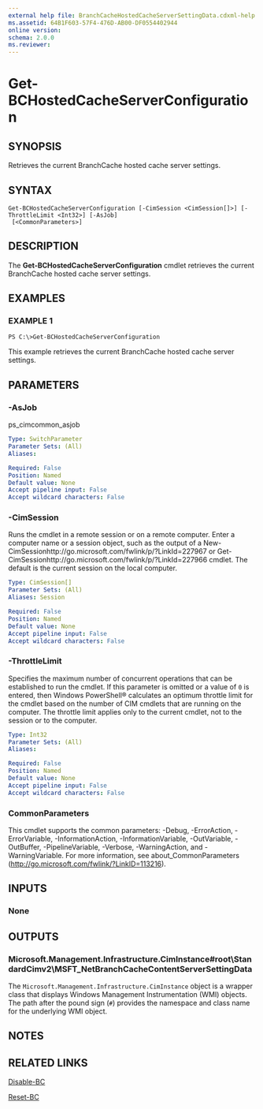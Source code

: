 ```yaml
---
external help file: BranchCacheHostedCacheServerSettingData.cdxml-help.xml
ms.assetid: 64B1F603-57F4-476D-AB00-DF0554402944
online version: 
schema: 2.0.0
ms.reviewer:
---
```


# Get-BCHostedCacheServerConfiguration

## SYNOPSIS
Retrieves the current BranchCache hosted cache server settings.

## SYNTAX

```
Get-BCHostedCacheServerConfiguration [-CimSession <CimSession[]>] [-ThrottleLimit <Int32>] [-AsJob]
 [<CommonParameters>]
```

## DESCRIPTION
The **Get-BCHostedCacheServerConfiguration** cmdlet retrieves the current BranchCache hosted cache server settings.

## EXAMPLES

### EXAMPLE 1
```
PS C:\>Get-BCHostedCacheServerConfiguration
```

This example retrieves the current BranchCache hosted cache server settings.

## PARAMETERS

### -AsJob
ps_cimcommon_asjob

```yaml
Type: SwitchParameter
Parameter Sets: (All)
Aliases: 

Required: False
Position: Named
Default value: None
Accept pipeline input: False
Accept wildcard characters: False
```

### -CimSession
Runs the cmdlet in a remote session or on a remote computer.
Enter a computer name or a session object, such as the output of a New-CimSessionhttp://go.microsoft.com/fwlink/p/?LinkId=227967 or Get-CimSessionhttp://go.microsoft.com/fwlink/p/?LinkId=227966 cmdlet.
The default is the current session on the local computer.

```yaml
Type: CimSession[]
Parameter Sets: (All)
Aliases: Session

Required: False
Position: Named
Default value: None
Accept pipeline input: False
Accept wildcard characters: False
```

### -ThrottleLimit
Specifies the maximum number of concurrent operations that can be established to run the cmdlet.
If this parameter is omitted or a value of `0` is entered, then Windows PowerShell® calculates an optimum throttle limit for the cmdlet based on the number of CIM cmdlets that are running on the computer.
The throttle limit applies only to the current cmdlet, not to the session or to the computer.

```yaml
Type: Int32
Parameter Sets: (All)
Aliases: 

Required: False
Position: Named
Default value: None
Accept pipeline input: False
Accept wildcard characters: False
```

### CommonParameters
This cmdlet supports the common parameters: -Debug, -ErrorAction, -ErrorVariable, -InformationAction, -InformationVariable, -OutVariable, -OutBuffer, -PipelineVariable, -Verbose, -WarningAction, and -WarningVariable. For more information, see about_CommonParameters (http://go.microsoft.com/fwlink/?LinkID=113216).

## INPUTS

### None

## OUTPUTS

### Microsoft.Management.Infrastructure.CimInstance#root\StandardCimv2\MSFT_NetBranchCacheContentServerSettingData
The `Microsoft.Management.Infrastructure.CimInstance` object is a wrapper class that displays Windows Management Instrumentation (WMI) objects.
The path after the pound sign (`#`) provides the namespace and class name for the underlying WMI object.

## NOTES

## RELATED LINKS

[Disable-BC](./Disable-BC.md)

[Reset-BC](./Reset-BC.md)

